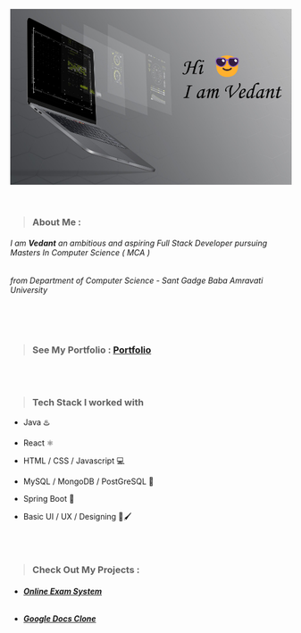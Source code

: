 ![Main-Img](https://github.com/WebDevloper1971/WebDevloper1971/blob/main/bg1.png)

<br>

>### About Me :
###### I am ***Vedant*** an ambitious and aspiring Full Stack Developer pursuing Masters In Computer Science ( MCA )  
###### from Department of Computer Science - Sant Gadge Baba Amravati University  

<br>
<br> 

>### See My Portfolio : [Portfolio]()

<br>
<br>

>### Tech Stack I worked with

- Java  ♨️
    
- React  ⚛️

- HTML / CSS / Javascript  💻
   
- MySQL / MongoDB / PostGreSQL  💾

- Spring Boot  🍃

- Basic UI / UX / Designing  🎨🖌️

<br>
<br>

>### Check Out My Projects :

- ###### [***Online Exam System***]()

- ###### [***Google Docs Clone***]()




